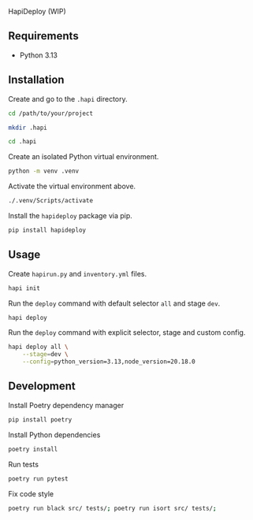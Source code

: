 HapiDeploy (WIP)

## Requirements

- Python 3.13

## Installation

Create and go to the `.hapi` directory.

```bash
cd /path/to/your/project

mkdir .hapi

cd .hapi
```

Create an isolated Python virtual environment.

```bash
python -m venv .venv
```

Activate the virtual environment above.

```bash
./.venv/Scripts/activate
```

Install the `hapideploy` package via pip.

```bash
pip install hapideploy
```

## Usage

Create `hapirun.py` and `inventory.yml` files.

```bash
hapi init
```

Run the `deploy` command with default selector `all` and stage `dev`.

```bash 
hapi deploy 
```

Run the `deploy` command with explicit selector, stage and custom config.

```bash
hapi deploy all \
    --stage=dev \
    --config=python_version=3.13,node_version=20.18.0
```

## Development

Install Poetry dependency manager

```powershell
pip install poetry
```

Install Python dependencies

```powershell
poetry install
```

Run tests

```bash
poetry run pytest
```

Fix code style

```bash
poetry run black src/ tests/; poetry run isort src/ tests/;
```
